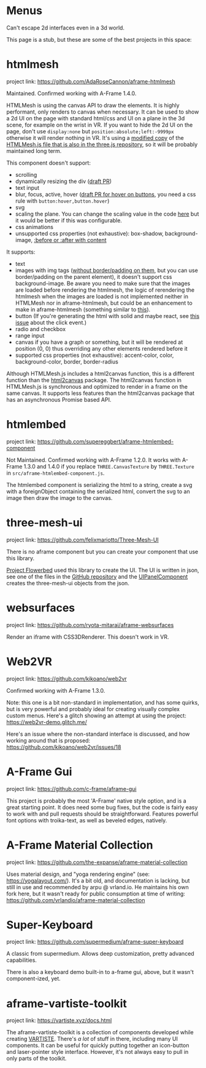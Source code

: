 # Menus
Can't escape 2d interfaces even in a 3d world.

This page is a stub, but these are some of the best projects in this space:

# htmlmesh
project link: https://github.com/AdaRoseCannon/aframe-htmlmesh

Maintained. Confirmed working with A-Frame 1.4.0.

HTMLMesh is using the canvas API to draw the elements. It is highly performant, only renders to canvas when necessary.
It can be used to show a 2d UI on the page with standard html/css and UI on a plane in the 3d scene, for example on the wrist in VR.
If you want to hide the 2d UI on the page, don't use `display:none` but `position:absolute;left:-9999px` otherwise it will render nothing in VR.
It's using a [modified copy](https://github.com/AdaRoseCannon/aframe-htmlmesh/blob/main/src/HTMLMesh.js) of the [HTMLMesh.js file that is also in the three.js repository](https://github.com/mrdoob/three.js/blob/dev/examples/jsm/interactive/HTMLMesh.js), so it will be probably maintained long term.

This component doesn't support:

- scrolling
- dynamically resizing the div ([draft PR](https://github.com/AdaRoseCannon/aframe-htmlmesh/pull/14))
- text input
- blur, focus, active, hover ([draft PR for hover on buttons](https://github.com/AdaRoseCannon/aframe-htmlmesh/pull/9), you need a css rule with `button:hover,button.hover`)
- svg
- scaling the plane. You can change the scaling value in the code [here](https://github.com/AdaRoseCannon/aframe-htmlmesh/blob/cd491eae3d33b442f80eadfb5dd1c8f48dd684f3/src/HTMLMesh.js#L21) but it would be better if this was configurable.
- css animations
- unsupported css properties (not exhaustive): box-shadow, background-image, [:before or :after with content](https://github.com/AdaRoseCannon/aframe-htmlmesh/issues/16)

It supports:

- text
- images with img tags ([without border/padding on them](https://github.com/mrdoob/three.js/pull/25925#issuecomment-1523743648), but you can use border/padding on the parent element), it doesn't support css background-image. Be aware you need to make sure that the images are loaded before rendering the htmlmesh, the logic of rerendering the htmlmesh when the images are loaded is not implemented neither in HTMLMesh nor in aframe-htmlmesh, but could be an enhancement to make in aframe-htmlmesh (something similar to [this](https://github.com/mrdoob/three.js/pull/24043/files#diff-03bfe85f34eecb74c4414a3631d2b42f889587d3bcfbd661f65c789829a242d8R456-R464)).
- button (If you're generating the html with solid and maybe react, see [this issue](solidjs.md#Click_on_button_with_aframe-htmlmesh) about the click event.)
- radio and checkbox
- range input
- canvas if you have a graph or something, but it will be rendered at position (0, 0) thus overriding any other elements rendered before it
- supported css properties (not exhaustive): accent-color, color, background-color, border, border-radius

Although HTMLMesh.js includes a html2canvas function, this is a different function than the [html2canvas](https://www.npmjs.com/package/html2canvas) package. The html2canvas function in HTMLMesh.js is synchronous and optimized to render in a frame on the same canvas.
It supports less features than the html2canvas package that has an asynchronous Promise based API.

# htmlembed
project link: https://github.com/supereggbert/aframe-htmlembed-component

Not Maintained. Confirmed working with A-Frame 1.2.0. It works with A-Frame 1.3.0 and 1.4.0 if you replace `THREE.CanvasTexture` by `THREE.Texture` in `src/aframe-htmlembed-component.js`.

The htmlembed component is serializing the html to a string, create a svg with a foreignObject containing the serialized html, convert the svg to an image then draw the image to the canvas.

# three-mesh-ui
project link: https://github.com/felixmariotto/Three-Mesh-UI

There is no aframe component but you can create your component that use this library.

[Project Flowerbed](https://developer.oculus.com/blog/project-flowerbed-a-webxr-case-study/) used this library to create the UI. The UI is written in json, see one of the files in the [GitHub repository](https://github.com/meta-quest/ProjectFlowerbed/tree/main/content/ui) and the [UIPanelComponent](https://github.com/meta-quest/ProjectFlowerbed/blob/main/src/js/components/UIPanelComponent.js) creates the three-mesh-ui objects from the json.

# websurfaces
project link: https://github.com/ryota-mitarai/aframe-websurfaces

Render an iframe with CSS3DRenderer. This doesn't work in VR.

# Web2VR
project link: https://github.com/kikoano/web2vr

Confirmed working with A-Frame 1.3.0.

Note: this one is a bit non-standard in implementation, and has some quirks, but is very powerful and probably ideal for creating visually complex custom menus. Here's a glitch showing an attempt at using the project:
https://web2vr-demo.glitch.me/

Here's an issue where the non-standard interface is discussed, and how working around that is proposed: https://github.com/kikoano/web2vr/issues/18

# A-Frame Gui
project link: https://github.com/c-frame/aframe-gui

This project is probably the most 'A-Frame' native style option, and is a great starting point. It does need some bug fixes, but the code is fairly easy to work with and pull requests should be straightforward. Features powerful font options with troika-text, as well as beveled edges, natively.

# A-Frame Material Collection
project link: https://github.com/the-expanse/aframe-material-collection

Uses material design, and "yoga rendering engine" (see: https://yogalayout.com/). It's a bit old, and documentation is lacking, but still in use and recommended by arpu @ vrland.io. He maintains his own fork here, but it wasn't ready for public consumption at time of writing: https://github.com/vrlandio/aframe-material-collection

# Super-Keyboard
project link: https://github.com/supermedium/aframe-super-keyboard

A classic from supermedium. Allows deep customization, pretty advanced capabilities.

There is also a keyboard demo built-in to a-frame gui, above, but it wasn't component-ized, yet.

# aframe-vartiste-toolkit
project link: https://vartiste.xyz/docs.html

The aframe-vartiste-toolkit is a collection of components developed while creating [VARTISTE](https://vartiste.xyz). There's *a lot* of stuff in there, including many UI components. It can be useful for quickly putting together an icon-button and laser-pointer style interface. However, it's not always easy to pull in only parts of the toolkit.
